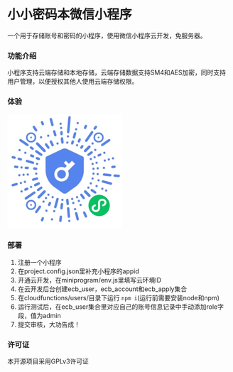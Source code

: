 # 小小密码本微信小程序
一个用于存储账号和密码的小程序，使用微信小程序云开发，免服务器。

### 功能介绍
小程序支持云端存储和本地存储，云端存储数据支持SM4和AES加密，同时支持用户管理，以便授权其他人使用云端存储权限。

### 体验
![小小密码本微信小程序](./ecb-miniprogramcode.jpg)

### 部署
1. 注册一个小程序
2. 在project.config.json里补充小程序的appid
3. 开通云开发，在miniprogram/env.js里填写云环境ID
4. 在云开发后台创建ecb_user，ecb_account和ecb_apply集合
5. 在cloudfunctions/users/目录下运行 `npm i`(运行前需要安装node和npm)
6. 运行测试后，在ecb_user集合里对应自己的账号信息记录中手动添加role字段，值为admin
7. 提交审核，大功告成！

### 许可证
本开源项目采用GPLv3许可证











